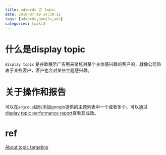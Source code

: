 ```yaml
---
title: adwords 之 topic
date: 2019-07-19 14:39:12
tags: [adwords,google,ads]
categories: [wiki]
---
```

# 什么是display topic
`display topic` 是谷歌展示广告用来聚焦对某个主体感兴趣的客户的，就像公司热衷于某些客户，客户也会对某些主题感兴趣。

# 关于操作和报告
可以在`adgroup`级别添加google提供的主题列表中一个或者多个。可以通过[display topic performance report](https://developers.google.com/adwords/api/docs/appendix/reports/display-topics-performance-report)查看其成效。

# ref
[About topic targeting](https://support.google.com/google-ads/answer/2497832?hl=en&ref_topic=3119139)

